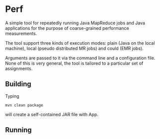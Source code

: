 # Perf 

A simple tool for repeatedly running Java MapReduce jobs and Java applications for the purpose of coarse-grained performance measurements. 

The tool support three kinds of execution modes: plain (Java on the local machine), local (pseudo distributed MR jobs) and could (EMR jobs).

Arguments are passed to it via the command line and a configuration file. None of this is very general, the tool is tailored to a particular set of assignments.

## Building

Typing 

```mvn clean package```

will create a self-contained JAR file with App.

## Running


